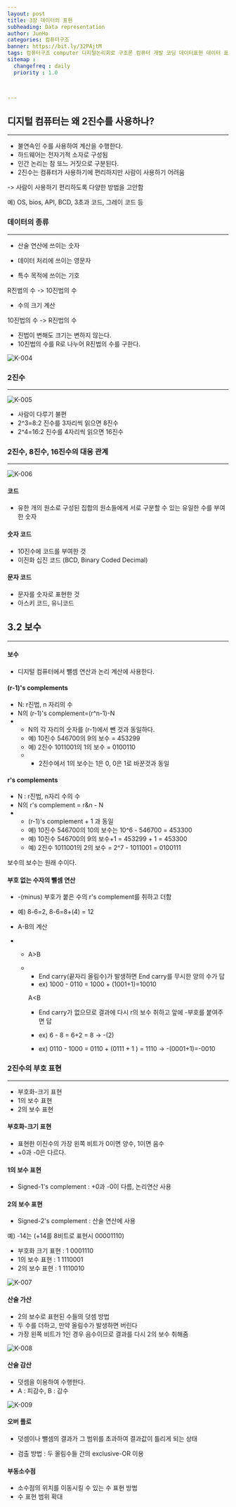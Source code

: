 ```yaml
---
layout: post
title: 3장 데이터의 표현
subheading: Data representation
author: JunHo
categories: 컴퓨터구조
banner: https://bit.ly/32PAjtM
tags: 컴퓨터구조 computer 디지털논리회로 구조론 컴퓨터 개발 코딩 데이터표현 데이터 표현 2진법 10진법 8진법 16진법
sitemap :
  changefreq : daily
  priority : 1.0



---
```




## 디지털 컴퓨터는 왜 2진수를 사용하나?

---

- 불연속인 수를 사용하여 계산을 수행한다.
- 하드웨어는 전자기적 소자로 구성됨
- 인간 논리는 참 또느 거짓으로 구분된다.
- 2진수는 컴퓨터가 사용하기에 편리하지만 사람이 사용하기 어려움

-> 사람이 사용하기 편리하도록 다양한 방법을 고안함

예) OS, bios, API, BCD, 3초과 코드, 그레이 코드 등





### 데이터의 종류

---

- 산술 연산에 쓰이는 숫자

- 데이터 처리에 쓰이는 영문자
- 특수 목적에 쓰이는 기호



R진법의 수 -> 10진법의 수

- 수의 크기 계산



10진법의 수 -> R진법의 수

- 진법이 변해도 크기는 변하지 않는다.
- 10진법의 수를 R로 나누어 R진법의 수를 구한다.

![K-004](https://user-images.githubusercontent.com/38898759/114312689-82314500-9b2e-11eb-8bf6-90047bcd7abe.jpg)





### 2진수

---

![K-005](https://user-images.githubusercontent.com/38898759/114312704-8eb59d80-9b2e-11eb-812b-4c60d2efca7c.jpg)

- 사람이 다루기 불편
- 2^3=8:2 진수를 3자리씩 읽으면 8진수
- 2^4=16:2 진수를 4자리씩 읽으면 16진수





### 2진수, 8진수, 16진수의 대응 관계

---

![K-006](C:\Users\carto\Desktop\칼무리\K-006.jpg)



#### 코드

- 유한 개의 원소로 구성된 집합의 원소들에게 서로 구분할 수 있는 유일한 수를 부여한 숫자



#### 숫자 코드

- 10진수에 코드를 부여한 것
- 이진화 십진 코드 (BCD, Binary Coded Decimal)



#### 문자 코드

- 문자를 숫자로 표현한 것
- 아스키 코드, 유니코드



## 3.2 보수

---

#### 보수

- 디지털 컴퓨터에서 뺄셈 연산과 논리 계산에 사용한다.



#### (r-1)'s complements

- N: r진법, n 자리의 수
- N의 (r-1)'s complement=(r^n-1)-N
- - N의 각 자리의 숫자를 (r-1)에서 뺀 것과 동일하다.
  - 예) 10진수 546700의 9의 보수 = 453299
  - 예) 2진수 1011001의 1의 보수 = 0100110
  - - 2진수에서 1의 보수는 1은 0, 0은 1로 바꾼것과 동일



#### r's complements

- N : r진법, n자리 수의 수
- N의 r's complement = r&n - N
- - (r-1)'s complement + 1 과 동일
  - 예) 10진수 546700의 10의 보수는 10^6 - 546700 = 453300
  - 예) 10진수 546700의 9의 보수+1 = 453299 + 1 = 453300
  - 예) 2진수 1011001의 2의 보수 = 2^7 - 1011001 = 0100111



보수의 보수는 원래 수이다.



#### 부호 없는 수자의 뺄셈 연산

- -(minus) 부호가 붙은 수의 r's complement를 취하고 더함

- 예) 8-6=2, 8-6=8+(4) = 12

- A-B의 계산

- - A>B

  - - End carry(끝자리 올림수)가 발생하면 End carry를 무시한 양의 수가 답
    - ex) 1000 - 0110 = 1000 + (1001+1)=10010

    A<B

    - End carry가 없으므로 결과에 다시 r의 보수 취하고 앞에 -부호를 붙여주면 답

    - ex) 6 - 8 = 6+2 = 8 -> -(2)
    - ex) 0110 - 1000 = 0110 + (0111 + 1 ) = 1110 -> -(0001+1)=-0010



### 2진수의 부호 표현

---

- 부호화-크기 표현
- 1의 보수 표현
- 2의 보수 표현



#### 부호화-크기 표현

- 표현한 이진수의 가장 왼쪽 비트가 0이면 양수, 1이면 음수
- +0과 -0은 다르다.



#### 1의 보수 표현

- Signed-1's complement : +0과 -0이 다름, 논리연산 사용



#### 2의 보수 표현

- Signed-2's complement : 산술 연산에 사용



예) -14는 (+14를 8비트로 표현시 00001110)

- 부호화 크기 표현 : 1 0001110
- 1의 보수 표현 : 1 1110001
- 2의 보수 표현 : 1 1110010



![K-007](https://user-images.githubusercontent.com/38898759/114313182-73e42880-9b30-11eb-8b7f-42da5dd7e8ac.jpg)



#### 산술 가산

- 2의 보수로 표현된 수들의 덧셈 방법
- 두 수를 더하고, 만약 올림수가 발생하면 버린다
- 가장 왼쪽 비트가 1인 경우 음수이므로 결과를 다시 2의 보수 취해줌

![K-008](https://user-images.githubusercontent.com/38898759/114313632-28327e80-9b32-11eb-9317-22e6f1eb4c0f.jpg)





#### 산술 감산

- 덧셈을 이용하여 수행한다.
- A : 피감수, B : 감수

![K-009](https://user-images.githubusercontent.com/38898759/114313656-48fad400-9b32-11eb-88a5-da4f821bf02f.jpg)





#### 오버 플로

- 덧셈이나 뺄셈의 결과가  그 범위를 초과하여 결과값이 틀리게 되는 상태

- 검출 방법 : 두 올림수들 간의 exclusive-OR 이용





#### 부동소수점

- 소수점의 위치를 이동시킬 수 있는 수 표현 방법
- 수 표현 범위 확대



